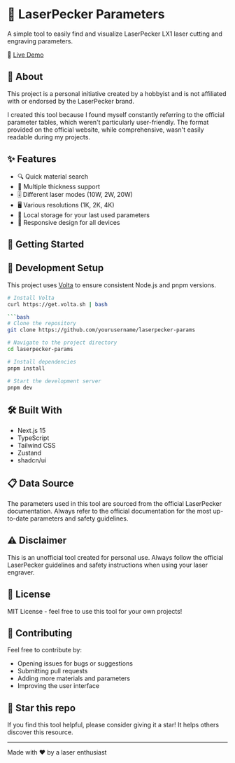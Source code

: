 # 🎯 LaserPecker Parameters

A simple tool to easily find and visualize LaserPecker LX1 laser cutting and engraving parameters.

🔗 [Live Demo](https://laserpecker-params.vercel.app/)

## 📝 About

This project is a personal initiative created by a hobbyist and is not affiliated with or endorsed by the LaserPecker brand.

I created this tool because I found myself constantly referring to the official parameter tables, which weren't particularly user-friendly. The format provided on the official website, while comprehensive, wasn't easily readable during my projects.

## ✨ Features

- 🔍 Quick material search
- 📏 Multiple thickness support
- 🎚️ Different laser modes (10W, 2W, 20W)
- 🖥️ Various resolutions (1K, 2K, 4K)
- 💾 Local storage for your last used parameters
- 📱 Responsive design for all devices

## 🚀 Getting Started

## 🚀 Development Setup

This project uses [Volta](https://volta.sh) to ensure consistent Node.js and pnpm versions.

```bash
# Install Volta
curl https://get.volta.sh | bash

```bash
# Clone the repository
git clone https://github.com/yourusername/laserpecker-params

# Navigate to the project directory
cd laserpecker-params

# Install dependencies
pnpm install

# Start the development server
pnpm dev
```

## 🛠️ Built With

- Next.js 15
- TypeScript
- Tailwind CSS
- Zustand
- shadcn/ui

## 📋 Data Source

The parameters used in this tool are sourced from the official LaserPecker documentation. Always refer to the official documentation for the most up-to-date parameters and safety guidelines.

## ⚠️ Disclaimer

This is an unofficial tool created for personal use. Always follow the official LaserPecker guidelines and safety instructions when using your laser engraver.

## 📄 License

MIT License - feel free to use this tool for your own projects!

## 🤝 Contributing

Feel free to contribute by:

- Opening issues for bugs or suggestions
- Submitting pull requests
- Adding more materials and parameters
- Improving the user interface

## 🌟 Star this repo

If you find this tool helpful, please consider giving it a star! It helps others discover this resource.

---

Made with ❤️ by a laser enthusiast
